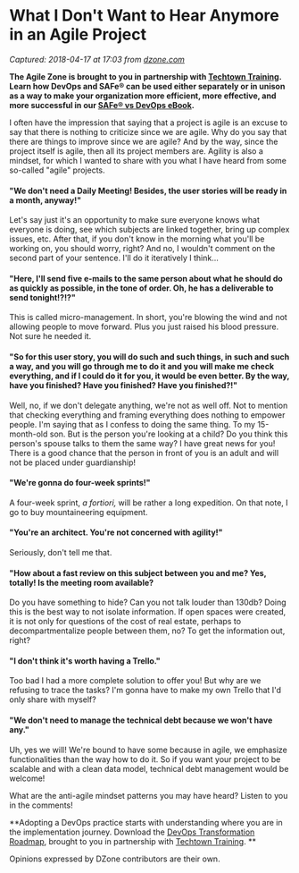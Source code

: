# What I Don't Want to Hear Anymore in an Agile Project

_Captured: 2018-04-17 at 17:03 from [dzone.com](https://dzone.com/articles/what-i-dont-want-to-hear-anymore-in-a-agile-projec?edition=374210&utm_source=Zone%20Newsletter&utm_medium=email&utm_campaign=agile%202018-04-17)_

**The Agile Zone is brought to you in partnership with [Techtown Training](https://dzone.com/go?i=275424&u=http%3A%2F%2Ftechtowntraining.com%2F%3Futm_source%3Ddzone%26utm_medium%3Dfooter). Learn how DevOps and SAFe® can be used either separately or in unison as a way to make your organization more efficient, more effective, and more successful in our [SAFe® vs DevOps eBook](https://dzone.com/go?i=275424&u=http%3A%2F%2Fpages.aspeinc.com%2FSAFe-vs-DevOps.html%3Futm_source%3Ddzone%26utm_medium%3Dfooter%26utm_campaign%3Dsafe_vs_devops%26utm_content%3Debook).**

I often have the impression that saying that a project is agile is an excuse to say that there is nothing to criticize since we are agile. Why do you say that there are things to improve since we are agile? And by the way, since the project itself is agile, then all its project members are. Agility is also a mindset, for which I wanted to share with you what I have heard from some so-called "agile" projects.

#### "We don't need a Daily Meeting! Besides, the user stories will be ready in a month, anyway!"

Let's say just it's an opportunity to make sure everyone knows what everyone is doing, see which subjects are linked together, bring up complex issues, etc. After that, if you don't know in the morning what you'll be working on, you should worry, right? And no, I wouldn't comment on the second part of your sentence. I'll do it iteratively I think...

#### "Here, I'll send five e-mails to the same person about what he should do as quickly as possible, in the tone of order. Oh, he has a deliverable to send tonight!?!?"

This is called micro-management. In short, you're blowing the wind and not allowing people to move forward. Plus you just raised his blood pressure. Not sure he needed it.

#### "So for this user story, you will do such and such things, in such and such a way, and you will go through me to do it and you will make me check everything, and if I could do it for you, it would be even better. By the way, have you finished? Have you finished? Have you finished?!"

Well, no, if we don't delegate anything, we're not as well off. Not to mention that checking everything and framing everything does nothing to empower people. I'm saying that as I confess to doing the same thing. To my 15-month-old son. But is the person you're looking at a child? Do you think this person's spouse talks to them the same way? I have great news for you! There is a good chance that the person in front of you is an adult and will not be placed under guardianship!

#### "We're gonna do four-week sprints!"

A four-week sprint, _a fortiori,_ will be rather a long expedition. On that note, I go to buy mountaineering equipment.

#### "You're an architect. You're not concerned with agility!"

Seriously, don't tell me that.

#### "How about a fast review on this subject between you and me? Yes, totally! Is the meeting room available?

Do you have something to hide? Can you not talk louder than 130db? Doing this is the best way to not isolate information. If open spaces were created, it is not only for questions of the cost of real estate, perhaps to decompartmentalize people between them, no? To get the information out, right?

#### "I don't think it's worth having a Trello."

Too bad I had a more complete solution to offer you! But why are we refusing to trace the tasks? I'm gonna have to make my own Trello that I'd only share with myself?

#### "We don't need to manage the technical debt because we won't have any."

Uh, yes we will! We're bound to have some because in agile, we emphasize functionalities than the way how to do it. So if you want your project to be scalable and with a clean data model, technical debt management would be welcome!

What are the anti-agile mindset patterns you may have heard? Listen to you in the comments!

**Adopting a DevOps practice starts with understanding where you are in the implementation journey. Download the [DevOps Transformation Roadmap](https://dzone.com/go?i=266427&u=http%3A%2F%2Fpages.techtowntraining.com%2FDevOpsRoadmapDzone_DevOpsTransformationRoadmap.html%3Futm_source%3Ddzone%26utm_medium%3Dheader%26utm_campaign%3Ddevops-transformation), brought to you in partnership with [Techtown Training](https://dzone.com/go?i=266427&u=http%3A%2F%2Fwww.techtowntraining.com%2F). **

Opinions expressed by DZone contributors are their own.
